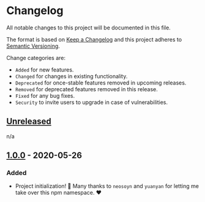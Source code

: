# Changelog

All notable changes to this project will be documented in this file.

The format is based on [Keep a Changelog](http://keepachangelog.com/en/1.0.0/)
and this project adheres to [Semantic Versioning](http://semver.org/spec/v2.0.0.html).

Change categories are:

* `Added` for new features.
* `Changed` for changes in existing functionality.
* `Deprecated` for once-stable features removed in upcoming releases.
* `Removed` for deprecated features removed in this release.
* `Fixed` for any bug fixes.
* `Security` to invite users to upgrade in case of vulnerabilities.

## [Unreleased]

n/a

## [1.0.0] - 2020-05-26

### Added

- Project initialization! 🎉 Many thanks to `neosoyn` and `yuanyan` for
  letting me take over this npm namespace. ❤️


[Unreleased]: https://github.com/saibotsivad/rex/branches/compare/develop..master
[1.0.1]: https://github.com/saibotsivad/rex/compare/v1.0.0...v1.0.1
[1.0.0]: https://github.com/saibotsivad/rex/src/v1.0.0/
